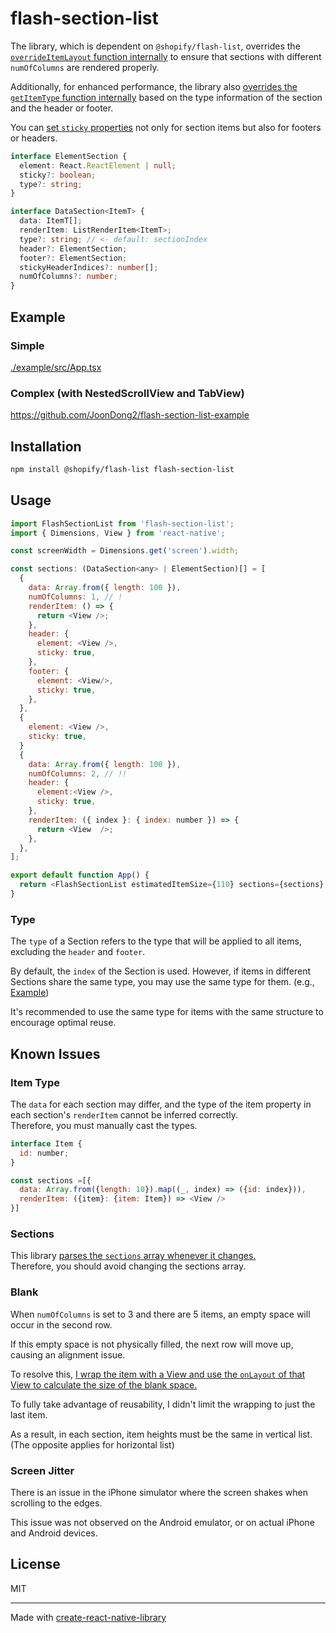 # flash-section-list

The library, which is dependent on `@shopify/flash-list`, overrides the [`overrideItemLayout` function internally](./src/FlashSectionList.tsx#295-L320) to ensure that sections with different `numOfColumns` are rendered properly.

Additionally, for enhanced performance, the library also [overrides the `getItemType` function internally](./src/FlashSectionList.tsx#L263-L294) based on the type information of the section and the header or footer.

You can [set `sticky` properties](./example/src/App.tsx#L31) not only for section items but also for footers or headers.

```ts
interface ElementSection {
  element: React.ReactElement | null;
  sticky?: boolean;
  type?: string;
}

interface DataSection<ItemT> {
  data: ItemT[];
  renderItem: ListRenderItem<ItemT>;
  type?: string; // <- default: sectionIndex
  header?: ElementSection;
  footer?: ElementSection;
  stickyHeaderIndices?: number[];
  numOfColumns?: number;
}
```

## Example

### Simple

[./example/src/App.tsx](./example/src/App.tsx)

### Complex (with NestedScrollView and TabView)

https://github.com/JoonDong2/flash-section-list-example

## Installation

```sh
npm install @shopify/flash-list flash-section-list
```

## Usage

```js
import FlashSectionList from 'flash-section-list';
import { Dimensions, View } from 'react-native';

const screenWidth = Dimensions.get('screen').width;

const sections: (DataSection<any> | ElementSection)[] = [
  {
    data: Array.from({ length: 100 }),
    numOfColumns: 1, // !
    renderItem: () => {
      return <View />;
    },
    header: {
      element: <View />,
      sticky: true,
    },
    footer: {
      element: <View/>,
      sticky: true,
    },
  },
  {
    element: <View />,
    sticky: true,
  }
  {
    data: Array.from({ length: 100 }),
    numOfColumns: 2, // !!
    header: {
      element:<View />,
      sticky: true,
    },
    renderItem: ({ index }: { index: number }) => {
      return <View  />;
    },
  },
];

export default function App() {
  return <FlashSectionList estimatedItemSize={110} sections={sections} />;
}
```

### Type

The `type` of a Section refers to the type that will be applied to all items, excluding the `header` and `footer`.

By default, the `index` of the Section is used. However, if items in different Sections share the same type, you may use the same type for them. (e.g., [Example](./example/src/App.tsx#L49))

It's recommended to use the same type for items with the same structure to encourage optimal reuse.

## Known Issues

### Item Type

The `data` for each section may differ, and the type of the item property in each section's `renderItem` cannot be inferred correctly.  
Therefore, you must manually cast the types.

```js
interface Item {
  id: number;
}

const sections =[{
  data: Array.from({length: 10}).map((_, index) => ({id: index})),
  renderItem: ({item}: {item: Item}) => <View />
}]
```

### Sections

This library [parses the `sections` array whenever it changes.](./src/FlashSectionList.tsx#L75-L155)  
Therefore, you should avoid changing the sections array.

### Blank

When `numOfColumns` is set to 3 and there are 5 items, an empty space will occur in the second row.

If this empty space is not physically filled, the next row will move up, causing an alignment issue.

To resolve this, [I wrap the item with a View and use the `onLayout` of that View to calculate the size of the blank space.](./src/FlashSectionList.tsx#L246-L254)

To fully take advantage of reusability, I didn't limit the wrapping to just the last item.

As a result, in each section, item heights must be the same in vertical list. (The opposite applies for horizontal list)

### Screen Jitter

There is an issue in the iPhone simulator where the screen shakes when scrolling to the edges.

This issue was not observed on the Android emulator, or on actual iPhone and Android devices.

## License

MIT

---

Made with [create-react-native-library](https://github.com/callstack/react-native-builder-bob)
